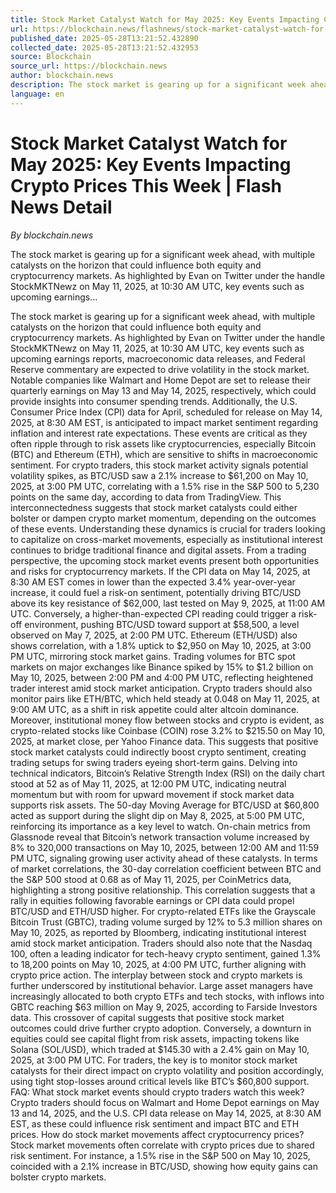 ```yaml
---
title: Stock Market Catalyst Watch for May 2025: Key Events Impacting Crypto Prices This Week | Flash News Detail
url: https://blockchain.news/flashnews/stock-market-catalyst-watch-for-may-2025-key-events-impacting-crypto-prices-this-week
published_date: 2025-05-28T13:21:52.432890
collected_date: 2025-05-28T13:21:52.432953
source: Blockchain
source_url: https://blockchain.news
author: blockchain.news
description: The stock market is gearing up for a significant week ahead, with multiple catalysts on the horizon that could influence both equity and cryptocurrency markets. As highlighted by Evan on Twitter under the handle StockMKTNewz on May 11, 2025, at 10:30 AM UTC, key events such as upcoming earnings...
language: en
---
```


# Stock Market Catalyst Watch for May 2025: Key Events Impacting Crypto Prices This Week | Flash News Detail

*By blockchain.news*

The stock market is gearing up for a significant week ahead, with multiple catalysts on the horizon that could influence both equity and cryptocurrency markets. As highlighted by Evan on Twitter under the handle StockMKTNewz on May 11, 2025, at 10:30 AM UTC, key events such as upcoming earnings...

The stock market is gearing up for a significant week ahead, with multiple catalysts on the horizon that could influence both equity and cryptocurrency markets. As highlighted by Evan on Twitter under the handle StockMKTNewz on May 11, 2025, at 10:30 AM UTC, key events such as upcoming earnings reports, macroeconomic data releases, and Federal Reserve commentary are expected to drive volatility in the stock market. Notable companies like Walmart and Home Depot are set to release their quarterly earnings on May 13 and May 14, 2025, respectively, which could provide insights into consumer spending trends. Additionally, the U.S. Consumer Price Index (CPI) data for April, scheduled for release on May 14, 2025, at 8:30 AM EST, is anticipated to impact market sentiment regarding inflation and interest rate expectations. These events are critical as they often ripple through to risk assets like cryptocurrencies, especially Bitcoin (BTC) and Ethereum (ETH), which are sensitive to shifts in macroeconomic sentiment. For crypto traders, this stock market activity signals potential volatility spikes, as BTC/USD saw a 2.1% increase to $61,200 on May 10, 2025, at 3:00 PM UTC, correlating with a 1.5% rise in the S&amp;P 500 to 5,230 points on the same day, according to data from TradingView. This interconnectedness suggests that stock market catalysts could either bolster or dampen crypto market momentum, depending on the outcomes of these events. Understanding these dynamics is crucial for traders looking to capitalize on cross-market movements, especially as institutional interest continues to bridge traditional finance and digital assets. From a trading perspective, the upcoming stock market events present both opportunities and risks for cryptocurrency markets. If the CPI data on May 14, 2025, at 8:30 AM EST comes in lower than the expected 3.4% year-over-year increase, it could fuel a risk-on sentiment, potentially driving BTC/USD above its key resistance of $62,000, last tested on May 9, 2025, at 11:00 AM UTC. Conversely, a higher-than-expected CPI reading could trigger a risk-off environment, pushing BTC/USD toward support at $58,500, a level observed on May 7, 2025, at 2:00 PM UTC. Ethereum (ETH/USD) also shows correlation, with a 1.8% uptick to $2,950 on May 10, 2025, at 3:00 PM UTC, mirroring stock market gains. Trading volumes for BTC spot markets on major exchanges like Binance spiked by 15% to $1.2 billion on May 10, 2025, between 2:00 PM and 4:00 PM UTC, reflecting heightened trader interest amid stock market anticipation. Crypto traders should also monitor pairs like ETH/BTC, which held steady at 0.048 on May 11, 2025, at 9:00 AM UTC, as a shift in risk appetite could alter altcoin dominance. Moreover, institutional money flow between stocks and crypto is evident, as crypto-related stocks like Coinbase (COIN) rose 3.2% to $215.50 on May 10, 2025, at market close, per Yahoo Finance data. This suggests that positive stock market catalysts could indirectly boost crypto sentiment, creating trading setups for swing traders eyeing short-term gains. Delving into technical indicators, Bitcoin’s Relative Strength Index (RSI) on the daily chart stood at 52 as of May 11, 2025, at 12:00 PM UTC, indicating neutral momentum but with room for upward movement if stock market data supports risk assets. The 50-day Moving Average for BTC/USD at $60,800 acted as support during the slight dip on May 8, 2025, at 5:00 PM UTC, reinforcing its importance as a key level to watch. On-chain metrics from Glassnode reveal that Bitcoin’s network transaction volume increased by 8% to 320,000 transactions on May 10, 2025, between 12:00 AM and 11:59 PM UTC, signaling growing user activity ahead of these catalysts. In terms of market correlations, the 30-day correlation coefficient between BTC and the S&amp;P 500 stood at 0.68 as of May 11, 2025, per CoinMetrics data, highlighting a strong positive relationship. This correlation suggests that a rally in equities following favorable earnings or CPI data could propel BTC/USD and ETH/USD higher. For crypto-related ETFs like the Grayscale Bitcoin Trust (GBTC), trading volume surged by 12% to 5.3 million shares on May 10, 2025, as reported by Bloomberg, indicating institutional interest amid stock market anticipation. Traders should also note that the Nasdaq 100, often a leading indicator for tech-heavy crypto sentiment, gained 1.3% to 18,200 points on May 10, 2025, at 4:00 PM UTC, further aligning with crypto price action. The interplay between stock and crypto markets is further underscored by institutional behavior. Large asset managers have increasingly allocated to both crypto ETFs and tech stocks, with inflows into GBTC reaching $63 million on May 9, 2025, according to Farside Investors data. This crossover of capital suggests that positive stock market outcomes could drive further crypto adoption. Conversely, a downturn in equities could see capital flight from risk assets, impacting tokens like Solana (SOL/USD), which traded at $145.30 with a 2.4% gain on May 10, 2025, at 3:00 PM UTC. For traders, the key is to monitor stock market catalysts for their direct impact on crypto volatility and position accordingly, using tight stop-losses around critical levels like BTC’s $60,800 support. FAQ: What stock market events should crypto traders watch this week? Crypto traders should focus on Walmart and Home Depot earnings on May 13 and 14, 2025, and the U.S. CPI data release on May 14, 2025, at 8:30 AM EST, as these could influence risk sentiment and impact BTC and ETH prices. How do stock market movements affect cryptocurrency prices? Stock market movements often correlate with crypto prices due to shared risk sentiment. For instance, a 1.5% rise in the S&amp;P 500 on May 10, 2025, coincided with a 2.1% increase in BTC/USD, showing how equity gains can bolster crypto markets.